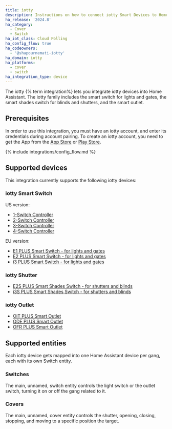 ```yaml
---
title: iotty
description: Instructions on how to connect iotty Smart Devices to Home Assistant.
ha_release: '2024.8'
ha_category:
  - Cover
  - Switch
ha_iot_class: Cloud Polling
ha_config_flow: true
ha_codeowners:
  - '@shapournemati-iotty'
ha_domain: iotty
ha_platforms:
  - cover
  - switch
ha_integration_type: device
---
```


The iotty {% term integration%} lets you integrate iotty devices into Home Assistant. The iotty family includes the smart switch for lights and gates, the smart shades switch for blinds and shutters, and the smart outlet.

## Prerequisites

In order to use this integration, you must have an iotty account, and enter its credentials during account pairing.
To create an iotty account, you need to get the App from the [App Store](https://apps.apple.com/it/app/iotty-smart-home/id1230937401) or [Play Store](https://play.google.com/store/apps/details?id=com.dynamicait.iotty&hl=en).

{% include integrations/config_flow.md %}

## Supported devices

This integration currently supports the following iotty devices:

### iotty Smart Switch

US version:

- [1-Switch Controller](https://iottysmarthome.com/products/1-switch-controller?variant=43630747058389)
- [2-Switch Controller](https://iottysmarthome.com/products/2-switch-controller?variant=43630751219925)
- [3-Switch Controller](https://iottysmarthome.com/products/3-switch-controller?variant=43630760493269)
- [4-Switch Controller](https://iottysmarthome.com/products/4-switch-controller?variant=43630774386901)

EU version:

- [E1 PLUS Smart Switch - for lights and gates](https://iotty.uk/collections/prodotti-singoli/products/e1-e2-plus-smart-switch-for-lights-and-gates)
- [E2 PLUS Smart Switch - for lights and gates](https://iotty.uk/collections/prodotti-singoli/products/e1-e2-plus-smart-switch-for-lights-and-gates?variant=48626603032911)
- [i3 PLUS Smart Switch - for lights and gates](https://iotty.it/collections/prodotti-singoli/products/i3-plus-interruttore-intelligente-per-luci-e-cancelli)

### iotty Shutter

- [E2S PLUS Smart Shades Switch - for shutters and blinds](https://iotty.uk/collections/frontpage/products/e2s-plus-smart-shades-switch-for-shutters-and-blinds)
- [i3S PLUS Smart Shades Switch - for shutters and blinds](https://iotty.it/collections/prodotti-singoli/products/i3s-plus-interruttore-intelligente-per-tende-e-tapparelle)

### iotty Outlet

- [OiT PLUS Smart Outlet](https://iotty.it/collections/prodotti-singoli/products/oit-plus-presa-intelligente)
- [ODE PLUS Smart Outlet](https://iotty.de/collections/prodotti-singoli/products/ode-plus-smarte-steckdose)
- [OFR PLUS Smart Outlet](https://iotty.fr/collections/prodotti-singoli/products/ofr-plus-prise-intelligente)

## Supported entities

Each iotty device gets mapped into one Home Assistant device per gang, each with its own Switch entity.

### Switches

The main, unnamed, switch entity controls the light switch or the outlet switch, turning it on or off the gang related to it.

### Covers

The main, unnamed, cover entity controls the shutter, opening, closing, stopping, and moving to a specific position the target.
